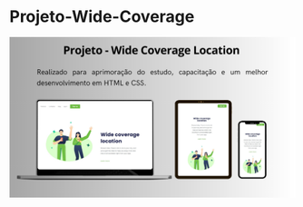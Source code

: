 # Projeto-Wide-Coverage

<img src="https://github.com/NatanMendesDF/Projeto-Wide-Coverage/blob/master/Projeto%20Wide%20Coverage.png?raw=true" />
